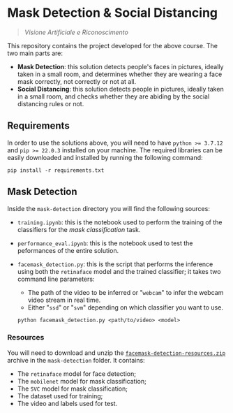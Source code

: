 # __Mask Detection & Social Distancing__

> _Visione Artificiale e Riconoscimento_

This repository contains the project developed for the above course.
The two main parts are:

* __Mask Detection__: this solution detects people's faces in pictures, ideally taken in a small room, and determines whether they are wearing a face mask correctly, not correctly or not at all.
* __Social Distancing__: this solution detects people in pictures, ideally taken in a small room, and checks whether they are abiding by the social distancing rules or not.

## __Requirements__

In order to use the solutions above, you will need to have ```python >= 3.7.12``` and ```pip >= 22.0.3``` installed on your machine. The required libraries can be easily downloaded and installed by running the following command: 
```
pip install -r requirements.txt
```

## __Mask Detection__

Inside the ```mask-detection``` directory you will find the following sources:

* ```training.ipynb```: this is the notebook used to perform the training of the classifiers for the _mask classification_ task.
* ```performance_eval.ipynb```: this is the notebook used to test the peformances of the entire solution.
* ```facemask_detection.py```: this is the script that performs the inference using both the ```retinaface``` model and the trained classifier; it takes two command line parameters:
    
    * The path of the video to be inferred or "```webcam```" to infer the webcam video stream in real time.
    * Either "```ssd```" or "```svm```" depending on which classifier you want to use.
    ```
    python facemask_detection.py <path/to/video> <model>
    ```

### __Resources__

You will need to download and unzip the [```facemask-detection-resources.zip```](https://drive.google.com/file/d/1-Aa3MxphxxxyAvK0pRfmk8ETEJQbA9nD/view?usp=sharing) archive in the ```mask-detection``` folder. It contains:

* The ```retinaface``` model for face detection;
* The ```mobilenet``` model for mask classification;
* The ```SVC``` model for mask classification;
* The dataset used for training;
* The video and labels used for test.
